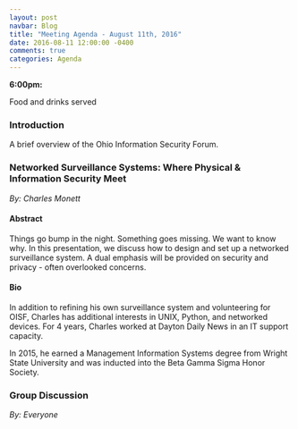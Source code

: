 ```yaml
---
layout: post
navbar: Blog
title: "Meeting Agenda - August 11th, 2016"
date: 2016-08-11 12:00:00 -0400
comments: true
categories: Agenda
---
```


**6:00pm:**

Food and drinks served

### Introduction

A brief overview of the Ohio Information Security Forum.

### **Networked Surveillance Systems: Where Physical & Information Security Meet**
_By: Charles Monett_

#### Abstract

Things go bump in the night.  Something goes missing.  We want to know why.  In
this presentation, we discuss how to design and set up a networked surveillance
system.  A dual emphasis will be provided on security and privacy - often
overlooked concerns.

#### Bio

In addition to refining his own surveillance system and volunteering for OISF,
Charles has additional interests in UNIX, Python, and networked devices.  For 4
years, Charles worked at Dayton Daily News in an IT support capacity.

In 2015, he earned a Management Information Systems degree from Wright State
University and was inducted into the Beta Gamma Sigma Honor Society.

### **Group Discussion**
_By: Everyone_
